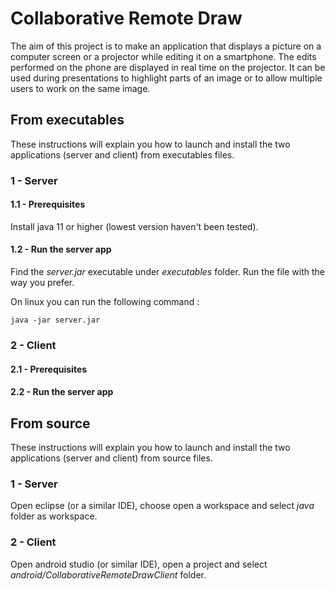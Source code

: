 # Collaborative Remote Draw

The aim of this project is to make an application that displays a picture on a computer screen or a projector while editing it on a smartphone. The edits performed on the phone are displayed in real time on the projector. It can be used during presentations to highlight parts of an image or to allow multiple users to work on the same image.

## From executables

These instructions will explain you how to launch and install the two applications (server and client) from executables files.

### 1 - Server

#### 1.1 - Prerequisites

Install java 11 or higher (lowest version haven't been tested).

#### 1.2 - Run the server app

Find the *server.jar* executable under *executables* folder.
Run the file with the way you prefer.

On linux you can run the following command : 
```
java -jar server.jar
```

### 2 - Client

#### 2.1 - Prerequisites

#### 2.2 - Run the server app

## From source

These instructions will explain you how to launch and install the two applications (server and client) from source files.

### 1 - Server

Open eclipse (or a similar IDE), choose open a workspace and select *java* folder as workspace.

### 2 - Client

Open android studio (or similar IDE), open a project and select *android/CollaborativeRemoteDrawClient* folder.
